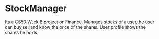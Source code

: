 # StockManager
Its a CS50 Week 8 project on Finance.
Manages stocks of a user,the user can buy,sell and know the price of the shares. User profile shows the shares he holds.


